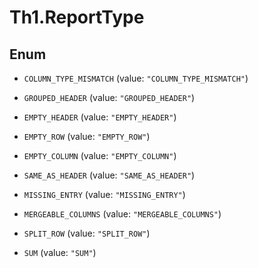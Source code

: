 # Th1.ReportType

## Enum


* `COLUMN_TYPE_MISMATCH` (value: `"COLUMN_TYPE_MISMATCH"`)

* `GROUPED_HEADER` (value: `"GROUPED_HEADER"`)

* `EMPTY_HEADER` (value: `"EMPTY_HEADER"`)

* `EMPTY_ROW` (value: `"EMPTY_ROW"`)

* `EMPTY_COLUMN` (value: `"EMPTY_COLUMN"`)

* `SAME_AS_HEADER` (value: `"SAME_AS_HEADER"`)

* `MISSING_ENTRY` (value: `"MISSING_ENTRY"`)

* `MERGEABLE_COLUMNS` (value: `"MERGEABLE_COLUMNS"`)

* `SPLIT_ROW` (value: `"SPLIT_ROW"`)

* `SUM` (value: `"SUM"`)


